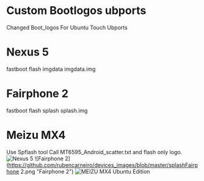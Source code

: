 Custom Bootlogos ubports
==========================
Changed Boot_logos For Ubuntu Touch Ubports

Nexus 5
=======
fastboot flash imgdata imgdata.img

Fairphone 2
===========
fastboot flash splash splash.img

Meizu MX4
=========
Use Spflash tool
Call MT6595_Android_scatter.txt and flash only logo.
![Nexus 5](https://github.com/rubencarneiro/devices_images/blob/master/splashNexus5.jpg "Nexus 5")
![Fairphone 2](https://github.com/rubencarneiro/devices_images/blob/master/splashFairphone 2.png "Fairphone 2")
![MEIZU MX4 Ubuntu Edition](https://github.com/rubencarneiro/devices_images/blob/master/splashMX4.png "MEIZU MX4 Ubuntu Edition")

